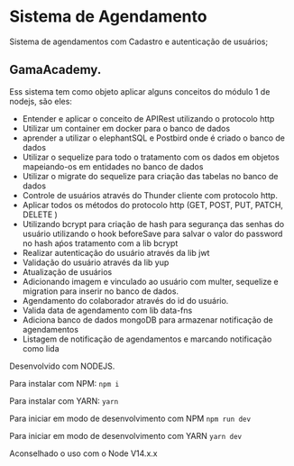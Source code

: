# Sistema de Agendamento

Sistema de agendamentos com Cadastro e autenticação de usuários;

## GamaAcademy.
Ess sistema tem como objeto aplicar alguns conceitos do módulo 1 de nodejs, são eles:
- Entender e aplicar o conceito de APIRest utilizando o protocolo http
- Utilizar um container em docker para o banco de dados
- aprender a utilizar o elephantSQL e Postbird onde é criado o banco de dados
- Utilizar o sequelize para todo o tratamento com os dados em objetos mapeiando-os em entidades no banco de dados
- Utilizar o migrate do sequelize para criação das tabelas no banco de dados
- Controle de usuários através do Thunder cliente com protocolo http.
- Aplicar todos os métodos do protocolo http (GET, POST, PUT, PATCH, DELETE )
- Utilizando bcrypt para criação de hash para segurança das senhas do usuário utilizando o hook beforeSave para salvar o valor do password no hash aṕos tratamento com a lib bcrypt
- Realizar autenticação do usuário através da lib jwt
- Validação do usuário através da lib yup
- Atualização de usuários
- Adicionando imagem e vinculado ao usuário com multer, sequelize e migration para inserir no banco de dados.
- Agendamento do colaborador através do id do usuário.
- Valida data de agendamento com lib data-fns
- Adiciona banco de dados mongoDB para armazenar notificação de agendamentos
- Listagem de notificação de agendamentos e marcando notificação como lida


Desenvolvido com NODEJS.

Para instalar com NPM: `npm i`

Para instalar com YARN: `yarn`

Para iniciar em modo de desenvolvimento com NPM ` npm run dev `

Para iniciar em modo de desenvolvimento com YARN ` yarn dev `

Aconselhado o uso com o Node V14.x.x 